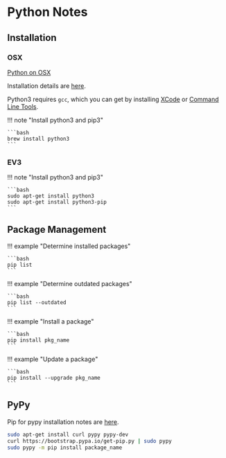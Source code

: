 # Python Notes

## Installation

### OSX

[Python on OSX](https://medium.com/@briantorresgil/definitive-guide-to-python-on-mac-osx-65acd8d969d0)

Installation details are [here](http://docs.python-guide.org/en/latest/starting/install3/osx/).

Python3 requires `gcc`, which you can get by installing 
[XCode](http://developer.apple.com/xcode/) or 
[Command Line Tools](https://developer.apple.com/downloads/).

!!! note "Install python3 and pip3"

    ```bash
    brew install python3
    ```

### EV3

!!! note "Install python3 and pip3"

    ```bash
    sudo apt-get install python3
    sudo apt-get install python3-pip
    ```


## Package Management

!!! example "Determine installed packages"

    ```bash
    pip list 
    ```

!!! example "Determine outdated packages"

    ```bash
    pip list --outdated
    ```

!!! example "Install a package"

    ```bash
    pip install pkg_name
    ```

!!! example "Update a package"

    ```bash
    pip install --upgrade pkg_name
    ```

## PyPy 

Pip for pypy installation notes are [here](https://devforgalaxy.github.io/en/2017/03/13/install-and-use-pip-for-pypy-en.html).

```bash
sudo apt-get install curl pypy pypy-dev
curl https://bootstrap.pypa.io/get-pip.py | sudo pypy
sudo pypy -m pip install package_name
```

